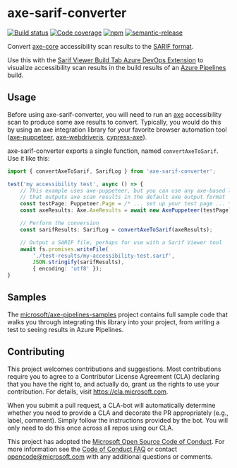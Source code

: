 <!--
Copyright (c) Microsoft Corporation. All rights reserved.
Licensed under the MIT License.
-->

# axe-sarif-converter

[![Build status](https://dev.azure.com/accessibility-insights/axe-sarif-converter/_apis/build/status/Microsoft.axe-sarif-converter%20-%20CI?branchName=master)](https://dev.azure.com/accessibility-insights/axe-sarif-converter/_build/latest?definitionId=20&branchName=master)
[![Code coverage](https://img.shields.io/azure-devops/coverage/accessibility-insights/axe-sarif-converter/20.svg)](https://dev.azure.com/accessibility-insights/axe-sarif-converter/_build/latest?definitionId=20&branchName=master)
[![npm](https://img.shields.io/npm/v/axe-sarif-converter.svg)](https://www.npmjs.com/package/axe-sarif-converter)
[![semantic-release](https://img.shields.io/badge/%20%20%F0%9F%93%A6%F0%9F%9A%80-semantic--release-e10079.svg)](https://github.com/semantic-release/semantic-release)

Convert [axe-core](https://github.com/dequelabs/axe-core) accessibility scan results to the [SARIF format](http://sarifweb.azurewebsites.net/).

Use this with the [Sarif Viewer Build Tab Azure DevOps Extension](https://marketplace.visualstudio.com/items?itemName=sariftools.sarif-viewer-build-tab) to visualize accessibility scan results in the build results of an [Azure Pipelines](https://azure.microsoft.com/en-us/services/devops/pipelines/) build.

## Usage

Before using axe-sarif-converter, you will need to run an [axe](https://github.com/dequelabs/axe-core) accessibility scan to produce some axe results to convert. Typically, you would do this by using an axe integration library for your favorite browser automation tool ([axe-puppeteer](https://github.com/dequelabs/axe-puppeteer), [axe-webdriverjs](https://github.com/dequelabs/axe-webdriverjs), [cypress-axe](https://github.com/avanslaars/cypress-axe)).

axe-sarif-converter exports a single function, named `convertAxeToSarif`. Use it like this:

```ts
import { convertAxeToSarif, SarifLog } from 'axe-sarif-converter';

test('my accessibility test', async () => {
    // This example uses axe-puppeteer, but you can use any axe-based library
    // that outputs axe scan results in the default axe output format
    const testPage: Puppeteer.Page = /* ... set up your test page ... */;
    const axeResults: Axe.AxeResults = await new AxePuppeteer(testPage).analyze();

    // Perform the conversion
    const sarifResults: SarifLog = convertAxeToSarif(axeResults);

    // Output a SARIF file, perhaps for use with a Sarif Viewer tool
    await fs.promises.writeFile(
        './test-results/my-accessibility-test.sarif',
        JSON.stringify(sarifResults),
        { encoding: 'utf8' });
}
```

## Samples

The [microsoft/axe-pipelines-samples](https://github.com/microsoft/axe-pipelines-samples) project contains full sample code that walks you through integrating this library into your project, from writing a test to seeing results in Azure Pipelines.

## Contributing

This project welcomes contributions and suggestions. Most contributions require you to agree to a
Contributor License Agreement (CLA) declaring that you have the right to, and actually do, grant us
the rights to use your contribution. For details, visit https://cla.microsoft.com.

When you submit a pull request, a CLA-bot will automatically determine whether you need to provide
a CLA and decorate the PR appropriately (e.g., label, comment). Simply follow the instructions
provided by the bot. You will only need to do this once across all repos using our CLA.

This project has adopted the [Microsoft Open Source Code of Conduct](https://opensource.microsoft.com/codeofconduct/).
For more information see the [Code of Conduct FAQ](https://opensource.microsoft.com/codeofconduct/faq/) or
contact [opencode@microsoft.com](mailto:opencode@microsoft.com) with any additional questions or comments.
